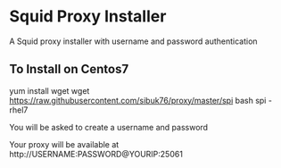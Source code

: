 # Squid Proxy Installer
A Squid proxy installer with username and password authentication


## To Install on Centos7 ##

yum install wget
wget https://raw.githubusercontent.com/sibuk76/proxy/master/spi
bash spi -rhel7

You will be asked to create a username and password 

Your proxy will be available at http://USERNAME:PASSWORD@YOURIP:25061
